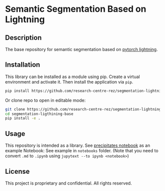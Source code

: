 # Semantic Segmentation Based on Lightning

## Description

The base repository for semantic segmentation based on [pytorch lightning](https://lightning.ai/docs/pytorch/stable/starter/introduction.html). 

## Installation

This library can be installed as a module using pip. Create a virtual environment and activate it. Then install the application via `pip`.

```bash
pip install https://github.com/research-centre-rez/segmentation-lightning-base
```

Or clone repo to open in editable mode:

```bash
git clone https://github.com/research-centre-rez/segmentation-lightning-base
cd segmentation-ligthining-base
pip install -e .
```

## Usage

This repository is intended as a library. See [precipitates notebook](/notebooks/precipitates.md) as an example
Notebook:
See example in `notebooks` folder. (Note that you need to convert `.md` to `.ipynb` using `jupytext --to ipynb <notebook>`)

## License

This project is proprietary and confidential. All rights reserved.

